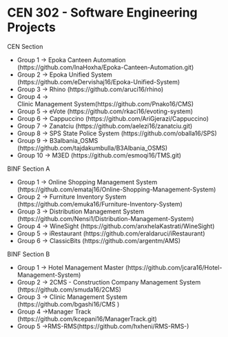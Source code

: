 <h1>CEN 302 - Software Engineering Projects</h1>

CEN Section
<ul>
<li>Group 1 -> Epoka Canteen Automation (https://github.com/InaHoxha/Epoka-Canteen-Automation.git)</li>
<li>Group 2 -> Epoka Unified System (https://github.com/eDervishaj16/Epoka-Unified-System)</li>
<li>Group 3 -> Rhino (https://github.com/aruci16/rhino)</li>
<li>Group 4 -></li>Clinic Management System(https://github.com/Pnako16/CMS)</li>
<li>Group 5 ->  eVote (https://github.com/rkaci16/evoting-system)</li>
<li>Group 6 -> Cappuccino (https://github.com/AriGjerazi/Cappuccino) </li>
<li>Group 7 -> Zanatciu (https://github.com/aelezi16/zanatciu.git)</li>
<li>Group 8 -> SPS State Police System (https://github.com/oballa16/SPS)</li> 
<li>Group 9 -> B3albania_OSMS (https://github.com/tajdakumbulla/B3Albania_OSMS)</li>
<li>Group 10 -> M3ED (https://github.com/esmoqi16/TMS.git)</li>
</ul>
BINF Section A
<ul>
<li>Group 1 -> Online Shopping Management System (https://github.com/emataj16/Online-Shopping-Management-System)</li>
<li>Group 2 -> Furniture Inventory System (https://github.com/emuka16/Furniture-Inventory-System) </li>
<li>Group 3 -> Distribution Management System (https://github.com/Nensi1/Distribution-Management-System) </li>
<li>Group 4 -> WineSight (https://github.com/anxhelaKastrati/WineSight)</li>
<li>Group 5 -> iRestaurant (https://github.com/eraldaruci/iRestaurant)</li>
<li>Group 6 -> ClassicBits (https://github.com/argentm/AMS) </li>
</ul>
BINF Section B
<ul>
<li>Group 1 -> Hotel Management Master (https://github.com/jcara16/Hotel-Management-System)</li>
<li>Group 2 -> 2CMS - Construction Company Management System (https://github.com/smuda16/2CMS)</li>
<li>Group 3 -> Clinic Management System (https://github.com/bgashi16/CMS )</li>
<li>Group 4 ->Manager Track (https://github.com/kcepani16/ManagerTrack.git)</li>
<li>Group 5 ->RMS-RMS(https://github.com/hxheni/RMS-RMS-)</li>
</ul>
